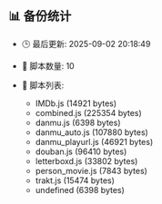## 📊 备份统计

- 🕒 最后更新: 2025-09-02 20:18:49
- 📁 脚本数量: 10
- 📄 脚本列表:

  - IMDb.js (14921 bytes)
  - combined.js (225354 bytes)
  - danmu.js (6398 bytes)
  - danmu_auto.js (107880 bytes)
  - danmu_playurl.js (46921 bytes)
  - douban.js (96410 bytes)
  - letterboxd.js (33802 bytes)
  - person_movie.js (7843 bytes)
  - trakt.js (15474 bytes)
  - undefined (6398 bytes)
